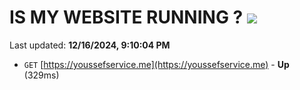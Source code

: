 # IS MY WEBSITE RUNNING ? [![](https://img.shields.io/static/v1?label=Sponsor&message=%E2%9D%A4&logo=GitHub&color=%23fe8e86)](https://github.com/sponsors/Youssef-Lehmam)

Last updated: **12/16/2024, 9:10:04 PM**

- `GET` [https://youssefservice.me](https://youssefservice.me) - **Up** (329ms)
